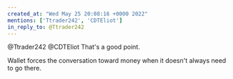 ```yaml
---
created_at: "Wed May 25 20:08:16 +0000 2022"
mentions: ['Ttrader242', 'CDTEliot']
in_reply_to: @Ttrader242
---
```


@Ttrader242 @CDTEliot That's a good point. 

Wallet forces the conversation toward money when it doesn't always need to go there.